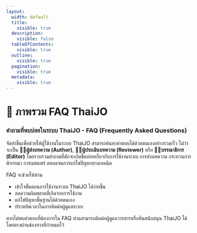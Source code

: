 ```yaml
---
layout:
  width: default
  title:
    visible: true
  description:
    visible: false
  tableOfContents:
    visible: true
  outline:
    visible: true
  pagination:
    visible: true
  metadata:
    visible: true
---
```


# 📝 ภาพรวม FAQ ThaiJO

### **คำถามที่พบบ่อยในระบบ ThaiJO - FAQ (Frequently Asked Questions)**

จัดทำขึ้นเพื่อช่วยให้ผู้ใช้งานในระบบ ThaiJO สามารถค้นหาคำตอบได้ด้วยตนเองอย่างรวดเร็ว ไม่ว่าจะเป็น 👩‍💼**ผู้ส่งบทความ (Author)**, 🧑‍💼**ผู้ประเมินบทความ (Reviewer)** หรือ 👨‍💼**บรรณาธิการ (Editor)** โดยรวบรวมคำถามที่มักจะเกิดขึ้นบ่อยเกี่ยวกับการใช้งานระบบ การส่งบทความ กระบวนการพิจารณา การเผยแพร่ ตลอดจนการแก้ไขปัญหาทางเทคนิค

FAQ จะช่วยให้ท่าน

* เข้าใจขั้นตอนการใช้งานระบบ ThaiJO ได้ง่ายขึ้น
* ลดความผิดพลาดที่เกิดจากการใช้งาน
* แก้ไขปัญหาพื้นฐานได้ด้วยตนเอง
* ประหยัดเวลาในการติดต่อผู้ดูแลระบบ

หากไม่พบคำตอบที่ต้องการใน FAQ ท่านสามารถติดต่อผู้ดูแลวารสารหรือทีมสนับสนุน ThaiJO ได้โดยตรงผ่านช่องทางที่กำหนดไว้
